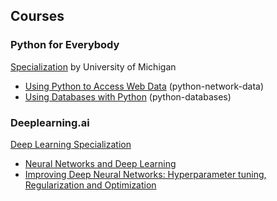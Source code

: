 ## Courses
### Python for Everybody ### 

<a href="https://www.coursera.org/specializations/python">Specialization</a> by University of Michigan
* <a href="https://www.coursera.com/learn/python-network-data" target="_blank">Using Python to Access Web Data</a> (python-network-data)
* <a href="https://www.coursera.com/learn/python-databases" target="_blank">Using Databases with Python</a> (python-databases)

### Deeplearning.ai ### 
<a href="https://www.coursera.org/specializations/deep-learning">Deep Learning Specialization</a>
* <a href="https://www.coursera.org/learn/neural-networks-deep-learning" target="_blank">Neural Networks and Deep Learning</a> 
* <a href="https://www.coursera.org/learn/deep-neural-network" target="_blank">Improving Deep Neural Networks: Hyperparameter tuning, Regularization and Optimization</a> 
